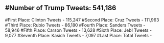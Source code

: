 #Number of Trump Tweets: 541,186
---
#First Place: Clinton Tweets - 115,247
#Second Place: Cruz Tweets - 111,963
#Third Place: Rubio Tweets - 86,180
#Fourth Place: Sanders Tweets - 58,946
#Fifth Place: Carson Tweets - 13,628
#Sixth Place: Jeb! Tweets - 9,077
#Seventh Place: Kasich Tweets - 7,097
#Last Place: Total Tweets -  
